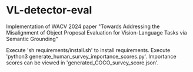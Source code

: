 # VL-detector-eval
Implementation of WACV 2024 paper "Towards Addressing the Misalignment of Object Proposal Evaluation for Vision-Language Tasks via Semantic Grounding"


Execute 'sh requirements/install.sh' to install requirements.
Execute 'python3 generate_human_survey_importance_scores.py'.
Importance scores can be viewed in 'generated_COCO_survey_score.json'.
